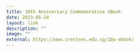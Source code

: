 ```yaml
---
title: 10th Anniversary Commemorative eBook
date: 2023-05-24
layout: link
description: ""
image: ""
external: https://www.crestsec.edu.sg/10a-ebook/
---
```

